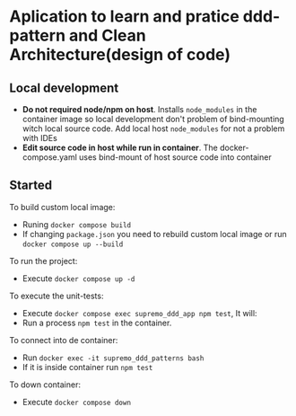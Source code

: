 # Aplication to learn and pratice ddd-pattern and Clean Architecture(design of code)

## Local development

- **Do not required node/npm on host**. Installs `node_modules` in the container image so local development don't problem of bind-mounting witch local source code. Add local host `node_modules` for not a problem with IDEs
- **Edit source code in host while run in container**. The docker-compose.yaml uses bind-mount of host source code into container

## Started

To build custom local image:

- Runing `docker compose build`
- If changing `package.json` you need to rebuild custom local image or run `docker compose up --build`

To run the project:

- Execute `docker compose up -d`

To execute the unit-tests:

- Execute `docker compose exec supremo_ddd_app npm test`, It will:
- Run a process `npm test` in the container.

To connect into de container:

- Run `docker exec -it supremo_ddd_patterns bash`
- If it is inside container run `npm test`

To down container:

- Execute `docker compose down`
